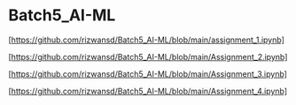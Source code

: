 # Batch5_AI-ML
[https://github.com/rizwansd/Batch5_AI-ML/blob/main/assignment_1.ipynb]

[https://github.com/rizwansd/Batch5_AI-ML/blob/main/Assignment_2.ipynb]

[https://github.com/rizwansd/Batch5_AI-ML/blob/main/Assignment_3.ipynb]

[https://github.com/rizwansd/Batch5_AI-ML/blob/main/Assignment_4.ipynb]
